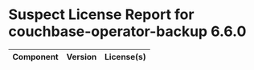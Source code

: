 
Suspect License Report for couchbase-operator-backup 6.6.0
==========================================================

|Component|Version|License(s)|
| :--- | :--- | :--- |
